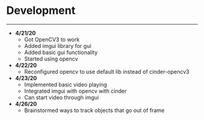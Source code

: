 # Development

---
 - **4/21/20**  
    - Got OpenCV3 to work
    - Added imgui library for gui
    - Added basic gui functionality
    - Started using opencv
- **4/22/20**
    - Reconfigured opencv to use default lib instead 
    of cinder-opencv3
- **4/23/20**
    - Implemented basic video playing
    - Integrated imgui with opencv with cinder
    - Can start video through imgui
- **4/26/20**
    - Brainstormed ways to track objects that go 
    out of frame
